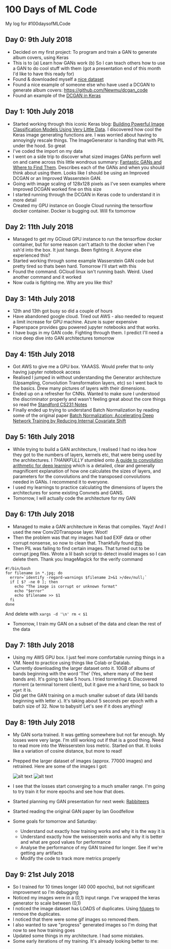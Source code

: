 # 100 Days of ML Code
My log for #100daysofMLCode

## Day 0: 9th July 2018

- Decided on my first project: To program and train a GAN to generate album covers, using Keras
- This is to (a) Learn how GANs work (b) So I can teach others how to use a GAN to do cool stuff with them (got a presentation end of this month I'd like to have this ready for)
- Found & downloaded myself a [nice dataset](https://blog.archive.org/2015/05/27/experiment-with-one-million-album-covers/)
- Found a nice example of someone else who have used a DCGAN to generate album covers: https://github.com/Newmu/dcgan_code
- Found an example of the [DCGAN in Keras](https://github.com/eriklindernoren/Keras-GAN#dcgan)

## Day 1: 10th July 2018

- Started working through this iconic Keras blog: [Building Powerful Image Classification Models Using Very Little Data](https://blog.keras.io/building-powerful-image-classification-models-using-very-little-data.html). I discovered how cool the Keras image generating functions are. I was worried about having to annoyingly rescale things. The ImageGenerator is handling that with PIL under the hood. So great
- I've coded the import on my data
- I went on a side trip to discover what sized images GANs perform well on and came across this little wondrous summary: [Fantastic GANs and Where to Find Them](http://guimperarnau.com/blog/2017/03/Fantastic-GANs-and-where-to-find-them). Describes each of the GANs and when you should think about using them. Looks like I should be using an Improved DCGAN or an Improved Wasserstein GAN. 
- Going with image scaling of 128x128 pixels as I've seen examples where Improved DCGAN worked fine on this size
- I started running through the DCGAN in Keras code to understand it in more detail
- Created my GPU instance on Google Cloud running the tensorflow docker container. Docker is bugging out. Will fix tomorrow 


## Day 2: 11th July 2018

- Managed to get my GCloud GPU instance to run the tensorflow docker container, but for some reason can't attach to the docker when I've ssh'd into the box. It just hangs. Been fighting it. Anyone else experienced this?
- Started working through some example Wasserstein GAN code but pretty tired so thats been hard. Tomorrow I'll start with this 
- Found the command. GCloud linux isn't running bash. Weird. Used another command and it worked
- Now cuda is fighting me. Why are you like this?

## Day 3: 14th July 2018

- 12th and 13th got busy so did a couple of hours
- Have abandoned google cloud. Tried out AWS - also needed to request a limit increase for GPU machine. Azure is super expensive
- Paperspace provides gpu powered jupyter notebooks and that works.
- I have bugs in my GAN code. Fighting through them. I predict I'll need a nice deep dive into GAN architectures tomorrow

## Day 4: 15th July 2018

- Got AWS to give me a GPU box. YAAASS. Would prefer that to only having jupyter notebook access
- Realised I jumped in without understanding the Generator architecture (Upsampling, Convolution Transformation layers, etc) so I went back to the basics. Drew many pictures of layers with their dimensions.
- Ended up on a refresher for CNNs. Wanted to make sure I understood the discriminator properly and wasn't feeling great about the core things so read the [Standford CS231 Notes](http://cs231n.github.io/convolutional-networks/)
- Finally ended up trying to understand Batch Normalization by reading some of the original paper [Batch Normalization: Accelerating Deep Network Training by Reducing Internal Covariate Shift](https://arxiv.org/pdf/1502.03167.pdf)


## Day 5: 16th July 2018
- While trying to build a GAN architecture, I realised I had no idea how they got to the numbers of layers, kernels etc, that were being used by the architectures. I _THANKFULLY_ stumbled onto [A guide to convolution arithmetic for deep learning](https://arxiv.org/abs/1603.07285v1) which is a detailed, clear and generally magnificent explanation of how one calculates the sizes of layers, and parameters for the convolutions and the transposed convolutions needed in GANs. I recommend it to everyone.
- I used my learnings to practice calculating the dimensions of layers the architectures for some existing Convnets and GANS. 
- Tomorrow, I will actually code the architecture for my GAN

## Day 6: 17th July 2018
- Managed to make a GAN architecture in Keras that compiles. Yayz! And I used the new Conv2DTranspose layer. Woot!
- Then the problem was that my images had bad EXIF data or other corrupt nonsense, so now to clean that. Thankfully found [this](https://www.kaggle.com/c/intel-mobileodt-cervical-cancer-screening/discussion/31558)
- Then PIL was failing to find certain images. That turned out to be corrupt jpeg files. Wrote a lil bash script to detect invalid images so I can delete them. Thank you ImageMagick for the verify command
```
#!/bin/bash
for filename in *.jpg; do  
  error=`identify -regard-warnings $filename 2>&1 >/dev/null;`
  if [ $? -ne 0 ]; then
    echo "The image is corrupt or unknown format"
    echo "$error"
    echo $filename >> $1
  fi
done
```
And delete with `xargs -d '\n' rm < $1`
- Tomorrow, I train my GAN on a subset of the data and clean the rest of the data

## Day 7: 18th July 2018
- Using my AWS GPU box. I just feel more comfortable running things in a VM. Need to practice using things like Colab or Datalab.
- Currently downloading the larger dataset onto it. 10GB of albums of bands beginning with the word 'The' (Yes, where many of the best bands are). It's going to take 5 hours. I tried torrenting it. Discovered rtorrent (a terminal torrent client), but it gave me a hard time, so back to `wget` it is.
- Did get the GAN training on a much smaller subset of data (All bands beginning with letter `x`). It's taking about 5 seconds per epoch with a batch size of 32. Now to babysit! Let's see if it does anything!

## Day 8: 19th July 2018
- My GAN sorta trained. It was getting somewhere but not far enough. My losses were very large. I'm still working out if that is a good thing. Need to read more into the Weisserstein loss metric. Started on that. It looks like a variation of cosine distance, but more to read!
- Prepped the larger dataset of images (approx. 77000 images) and retrained. Here are some of the images I got:

  ![alt text](https://raw.githubusercontent.com/jaderabbit/100daysofMLCode/master/images/gan.png "GAN1")
  ![alt text](https://raw.githubusercontent.com/jaderabbit/100daysofMLCode/master/images/gan2.png "GAN2")

- I see that the losses start converging to a much smaller range. I'm going to try train it for more epochs and see how that does.
- Started planning my GAN presentation for next week: [Rabbiteers](https://www.meetup.com/Rabbiteer/events/252624998/)
- Started reading the original GAN paper by Ian Goodfellow
- Some goals for tomorrow and Saturday: 
  - Understand out exactly how training works and why it is the way it is
  - Understand exactly how the weisserstein works and why it is better and what are good values for performance
  - Analyse the performance of my GAN trained for longer. See if we're getting any artifacts
  - Modify the code to track more metrics properly

## Day 9: 21st July 2018
- So I trained for 10 times longer (40 000 epochs), but not significant improvement so I'm debugging
- Noticed my images were in a (0,1) input range. I've wrapped the keras generator to scale between (0,1)
- I noticed the image dataset has LOADS of duplicates. Using [fdupes](https://github.com/adrianlopezroche/fdupes) to remove the duplicates.   
- I noticed that there were some gif images so removed them. 
- I also wanted to save "progress" generated images so I'm doing that now to see how training goes
- Updated some things in my architecture. I had some mistakes. 
- Some early iterations of my training. It's already looking better to me:

